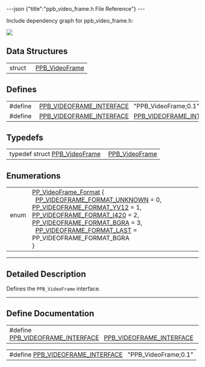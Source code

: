 ---json {"title":"ppb_video_frame.h File Reference"} ---

Include dependency graph for ppb_video_frame.h:

![](/docs/native-client/pepper_beta/c/ppb__video__frame_8h__incl.png)

## Data Structures

<table><tbody><tr class="odd"><td style="text-align: right;">struct  </td><td><a href="/docs/native-client/pepper_beta/c/struct_p_p_b___video_frame__0__1/" class="el">PPB_VideoFrame</a></td></tr></tbody></table>

## Defines

<table><tbody><tr class="odd"><td style="text-align: right;">#define </td><td><a href="/docs/native-client/pepper_beta/c/ppb__video__frame_8h#a4176d3adc972a5e92e02b9fb85dc78fd" class="el">PPB_VIDEOFRAME_INTERFACE</a>   "PPB_VideoFrame;0.1"</td></tr><tr class="even"><td style="text-align: right;">#define </td><td><a href="/docs/native-client/pepper_beta/c/ppb__video__frame_8h#ac161d8c49f583eda31622d9fc010cd0d" class="el">PPB_VIDEOFRAME_INTERFACE</a>   <a href="/docs/native-client/pepper_beta/c/ppb__video__frame_8h#a4176d3adc972a5e92e02b9fb85dc78fd" class="el">PPB_VIDEOFRAME_INTERFACE</a></td></tr></tbody></table>

## Typedefs

<table><tbody><tr class="odd"><td style="text-align: right;">typedef struct <a href="/docs/native-client/pepper_beta/c/struct_p_p_b___video_frame__0__1/" class="el">PPB_VideoFrame</a> </td><td><a href="/docs/native-client/pepper_beta/c/group___interfaces#gaa76d004c840f6c4f64a0694e7c844ae9" class="el">PPB_VideoFrame</a></td></tr></tbody></table>

## Enumerations

<table><tbody><tr class="odd"><td style="text-align: right;">enum  </td><td><a href="/docs/native-client/pepper_beta/c/group___enums#ga4e7cf746d8acbfa268db1f5ebe8061bf" class="el">PP_VideoFrame_Format</a> {<br />
  <a href="/docs/native-client/pepper_beta/c/group___enums#gga4e7cf746d8acbfa268db1f5ebe8061bfa203cae6273b31da926c199ff4d27183a" class="el">PP_VIDEOFRAME_FORMAT_UNKNOWN</a> = 0, <a href="/docs/native-client/pepper_beta/c/group___enums#gga4e7cf746d8acbfa268db1f5ebe8061bfa6ff238ffd3c807c510712ae56e051e3a" class="el">PP_VIDEOFRAME_FORMAT_YV12</a> = 1, <a href="/docs/native-client/pepper_beta/c/group___enums#gga4e7cf746d8acbfa268db1f5ebe8061bfa0f72b9ac0cba278aab35e7a975624f76" class="el">PP_VIDEOFRAME_FORMAT_I420</a> = 2, <a href="/docs/native-client/pepper_beta/c/group___enums#gga4e7cf746d8acbfa268db1f5ebe8061bfa453d0201b2c7207ef58067ae7693ecfb" class="el">PP_VIDEOFRAME_FORMAT_BGRA</a> = 3,<br />
  <a href="/docs/native-client/pepper_beta/c/group___enums#gga4e7cf746d8acbfa268db1f5ebe8061bfa9c2ef109d6a4b3f32ab8c10b260aeab4" class="el">PP_VIDEOFRAME_FORMAT_LAST</a> = PP_VIDEOFRAME_FORMAT_BGRA<br />
}</td></tr></tbody></table>

---

<span id="details" class="anchor" style="margin: 0;"></span>

## Detailed Description

Defines the `PPB_VideoFrame` interface.

---

## Define Documentation

<span id="ac161d8c49f583eda31622d9fc010cd0d" class="anchor" style="margin: 0;"></span>

<table><tbody><tr class="odd"><td>#define <a href="/docs/native-client/pepper_beta/c/ppb__video__frame_8h#ac161d8c49f583eda31622d9fc010cd0d" class="el">PPB_VIDEOFRAME_INTERFACE</a>   <a href="/docs/native-client/pepper_beta/c/ppb__video__frame_8h#a4176d3adc972a5e92e02b9fb85dc78fd" class="el">PPB_VIDEOFRAME_INTERFACE</a></td></tr></tbody></table>

<span id="a4176d3adc972a5e92e02b9fb85dc78fd" class="anchor" style="margin: 0;"></span>

<table><tbody><tr class="odd"><td>#define <a href="/docs/native-client/pepper_beta/c/ppb__video__frame_8h#a4176d3adc972a5e92e02b9fb85dc78fd" class="el">PPB_VIDEOFRAME_INTERFACE</a>   "PPB_VideoFrame;0.1"</td></tr></tbody></table>
